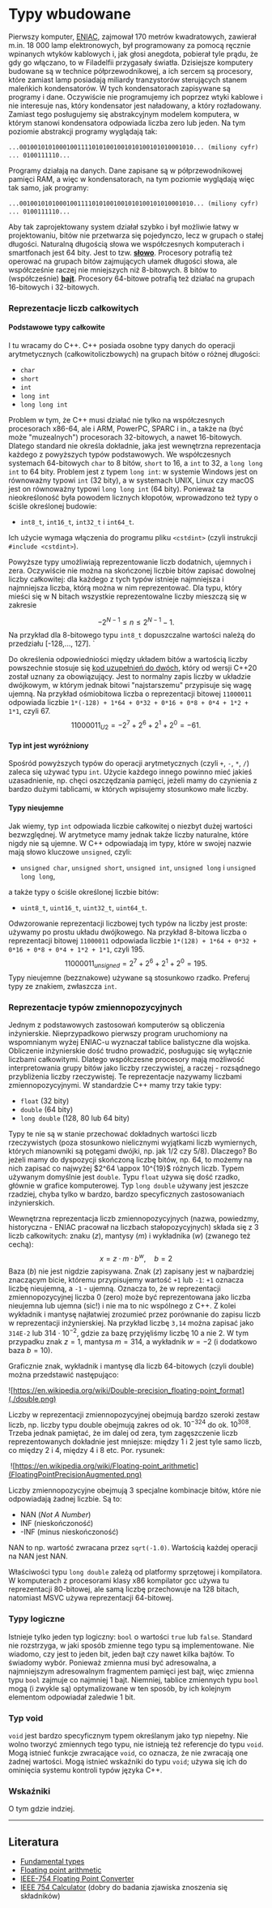 # Typy wbudowane

Pierwszy komputer, [ENIAC](https://en.wikipedia.org/wiki/ENIAC), zajmował 170 metrów kwadratowych, zawierał m.in. 18 000 lamp elektronowych, był programowany za pomocą ręcznie wpinanych wtyków kablowych i, jak głosi anegdota, pobierał tyle prądu, że gdy go włączano, to w Filadelfii przygasały światła. Dzisiejsze komputery budowane są w technice półprzewodnikowej, a ich sercem są procesory, które zamiast lamp posiadają miliardy tranzystorów sterujących stanem maleńkich kondensatorów. W tych kondensatorach zapisywane są programy i dane. Oczywiście nie programujemy ich poprzez wtyki kablowe i nie interesuje nas, który kondensator jest naładowany, a który rozładowany. Zamiast tego posługujemy się abstrakcyjnym modelem komputera, w którym stanowi kondensatora odpowiada liczba zero lub jeden. Na tym poziomie abstrakcji programy wyglądają tak:

```
...001001010100010011110101001001010100101010001010... (miliony cyfr) ... 0100111110...
```

Programy działają na danych. Dane zapisane są w półprzewodnikowej pamięci RAM, a więc w kondensatorach, na tym poziomie wyglądają więc tak samo, jak programy:    

```
...001001010100010011110101001001010100101010001010... (miliony cyfr) ... 0100111110...
```

Aby tak zaprojektowany system działał szybko i był możliwie łatwy w projektowaniu, bitów nie przetwarza się pojedynczo, lecz w grupach o stałej długości. Naturalną długością słowa we współczesnych komputerach i smartfonach jest 64 bity.  Jest to tzw. **[słowo](https://en.wikipedia.org/wiki/Word_(computer_architecture))**. Procesory potrafią też operować na grupach bitów zajmujących ułamek długości słowa, ale współcześnie raczej nie mniejszych niż 8-bitowych. 8 bitów to (współcześnie) **[bajt](https://en.wikipedia.org/wiki/Byte)**. Procesory 64-bitowe potrafią też działać na grupach 16-bitowych i 32-bitowych. 

### Reprezentacje liczb całkowitych 

#### Podstawowe typy całkowite 

I tu wracamy do C++. C++ posiada osobne typy danych do operacji arytmetycznych (całkowitoliczbowych) na grupach bitów o różnej długości:

- `char`  
- `short`
- `int`
- `long int` 
- `long long int`

Problem w tym, że C++ musi działać nie tylko na współczesnych procesorach x86-64, ale i ARM,  PowerPC, SPARC i in., a także na (być może "muzealnych") procesorach 32-bitowych, a nawet 16-bitowych.  Dlatego standard nie określa dokładnie, jaka jest wewnętrzna reprezentacja każdego z  powyższych typów podstawowych. We współczesnych systemach 64-bitowych `char` to 8 bitów, `short` to 16, a `int` to 32, a `long long int` to 64 bity. Problem jest z typem `long int`: w systemie Windows jest on równoważny typowi `int` (32 bity), a w systemach UNIX, Linux czy macOS jest on równoważny typowi `long long int` (64 bity).  Ponieważ ta nieokreśloność była powodem licznych kłopotów, wprowadzono też typy o ściśle określonej budowie:

- `int8_t`, `int16_t`, `int32_t` i `int64_t`. 

Ich użycie wymaga włączenia do programu pliku `<cstdint>` (czyli instrukcji `#include <cstdint>`).    

Powyższe typy umożliwiają reprezentowanie liczb dodatnich, ujemnych i zera. Oczywiście nie można na skończonej liczbie bitów zapisać dowolnej liczby całkowitej: dla każdego z tych typów istnieje najmniejsza i najmniejsza liczba, którą można w nim reprezentować. Dla typu, który mieści się w N bitach wszystkie reprezentowalne liczby mieszczą się w zakresie  

$$
-2^{N-1} \le n \le 2^{N-1} - 1.
$$
Na przykład dla 8-bitowego typu `int8_t` dopuszczalne wartości należą do przedziału [-128,..., 127]. `   

Do określenia odpowiedniości między układem bitów a wartością liczby powszechnie stosuje się [kod uzupełnień do dwóch](https://pl.wikipedia.org/wiki/Kod_uzupe%C5%82nie%C5%84_do_dw%C3%B3ch), który od wersji C++20 został uznany za obowiązujący.  Jest to normalny zapis liczby w układzie dwójkowym, w którym jednak bitowi "najstarszemu" przypisuje się wagę ujemną. Na przykład ośmiobitowa liczba o reprezentacji bitowej `11000011` odpowiada liczbie `1*(-128) + 1*64 + 0*32 + 0*16 + 0*8 + 0*4 + 1*2 + 1*1`, czyli 67. 
$$
11000011_{U2} = -2^7 + 2^6 + 2^1 + 2^0 = -61.
$$

#### Typ int jest wyróżniony

Spośród powyższych typów do operacji arytmetycznych (czyli `+`, `-`, `*`,  `/`) zaleca się używać typu `int`. Użycie każdego innego powinno mieć jakieś uzasadnienie, np. chęci oszczędzania pamięci, jeżeli mamy do czynienia z bardzo dużymi tablicami, w których wpisujemy stosunkowo małe liczby.  

#### Typy nieujemne

Jak wiemy, typ `int` odpowiada liczbie całkowitej o niezbyt dużej wartości bezwzględnej. W arytmetyce mamy jednak także liczby naturalne, które nigdy nie są ujemne.  W C++ odpowiadają im typy, które w swojej nazwie mają słowo kluczowe `unsigned`, czyli:

- `unsigned char`, `unsigned short`, `unsigned int`, `unsigned long` i `unsigned long long`,

a także typy o ściśle określonej liczbie bitów:

- `uint8_t`, `uint16_t`, `uint32_t`, `uint64_t`.

Odwzorowanie reprezentacji liczbowej tych typów na liczby jest proste: używamy po prostu układu dwójkowego. Na przykład 8-bitowa liczba o reprezentacji bitowej  `11000011` odpowiada liczbie `1*(128) + 1*64 + 0*32 + 0*16 + 0*8 + 0*4 + 1*2 + 1*1`, czyli 195. 
$$
11000011_{unsigned} = 2^7 + 2^6 + 2^1 + 2^0 = 195.
$$
Typy nieujemne (bezznakowe) używane są stosunkowo rzadko. Preferuj typy ze znakiem, zwłaszcza `int`.  

### Reprezentacje typów zmiennopozycyjnych

Jednym z podstawowych zastosowań komputerów są obliczenia inżynierskie. Nieprzypadkowo pierwszy program uruchomiony na wspomnianym wyżej ENIAC-u wyznaczał tablice balistyczne dla wojska. Obliczenie inżynierskie dość trudno prowadzić, posługując się wyłącznie liczbami całkowitymi. Dlatego współczesne procesory mają możliwość interpretowania grupy bitów jako liczby rzeczywistej, a raczej - rozsądnego przybliżenia liczby rzeczywistej. Te reprezentacje nazywamy liczbami zmiennopozycyjnymi. W standardzie C++ mamy trzy takie typy:

- `float` 	 (32 bity)
- `double`    (64 bity)
- `long double`   (128, 80 lub 64 bity)

Typy te nie są w stanie przechować dokładnych wartości liczb rzeczywistych (poza stosunkowo nielicznymi wyjątkami liczb wymiernych, których mianowniki są potęgami dwójki, np. jak 1/2 czy 5/8). Dlaczego? Bo jeżeli mamy do dyspozycji skończoną liczbę bitów, np. 64, to możemy na nich zapisać co najwyżej $2^64 \appox 10^{19}$ różnych liczb. Typem używanym domyślnie jest `double`. Typu `float` używa się dość rzadko, głównie w grafice komputerowej. Typ `long double` używany jest jeszcze rzadziej, chyba tylko w bardzo, bardzo specyficznych zastosowaniach inżynierskich. 

Wewnętrzna reprezentacja liczb zmiennopozycyjnych (nazwa, powiedzmy, historyczna - ENIAC pracował na liczbach stałopozycyjnych) składa się z 3 liczb całkowitych: znaku (*z*), mantysy (*m*) i wykładnika (*w*) (zwanego też cechą):   
$$
x = z \cdot m \cdot b^w, \quad b = 2
$$
Baza (*b*) nie jest nigdzie zapisywana. Znak (*z*) zapisany jest w najbardziej znaczącym bicie, któremu przypisujemy wartość `+1` lub `-1`: `+1` oznacza liczbę nieujemną, a `-1` - ujemną. Oznacza to, że w reprezentacji zmiennopozycyjnej liczba 0 (zero) może być reprezentowana jako liczba nieujemna lub ujemna (sic!) i nie ma to nic wspólnego z C++. Z kolei wykładnik i mantysę najłatwiej zrozumieć przez porównanie do zapisu liczb w reprezentacji inżynierskiej.  Na przykład liczbę `3,14` można zapisać jako `314E-2` lub $314 \cdot 10^{-2}$, gdzie za bazę przyjęliśmy liczbę 10 a nie 2. W tym przypadku znak $z = 1$, mantysa $m = 314$, a wykładnik $w = -2$ (i dodatkowo baza $b = 10$). 

Graficznie znak, wykładnik i mantysę dla liczb 64-bitowych (czyli double) można przedstawić następująco:

![https://en.wikipedia.org/wiki/Double-precision_floating-point_format](./double.png)



Liczby w reprezentacji zmiennopozycyjnej obejmują bardzo szeroki zestaw liczb, np. liczby typu double obejmują zakres od ok. $10^{-324}$ do ok. $10^{308}$. Trzeba jednak pamiętać, że im dalej od zera, tym zagęszczenie liczb reprezentowanych dokładnie jest mniejsze: między 1 i 2 jest tyle samo liczb, co między 2 i 4, między 4 i 8 etc. Por. rysunek:

​       ![https://en.wikipedia.org/wiki/Floating-point_arithmetic](FloatingPointPrecisionAugmented.png)

Liczby zmiennopozycyjne obejmują 3 specjalne kombinacje bitów, które nie odpowiadają żadnej liczbie. Są to:

- NAN (*Not A Number*)
- INF (nieskończoność)
- -INF (minus nieskończoność)

NAN to np. wartość zwracana przez `sqrt(-1.0)`. Wartością każdej operacji na NAN jest NAN. 

Właściwości typu `long double` zależą od platformy sprzętowej i kompilatora. W komputerach z procesorami klasy x86 kompilator gcc używa tu reprezentacji 80-bitowej, ale samą liczbę przechowuje na 128 bitach, natomiast MSVC używa reprezentacji 64-bitowej.  

### Typy logiczne

Istnieje tylko jeden typ logiczny: `bool` o wartości `true` lub `false`. Standard nie rozstrzyga, w jaki sposób zmienne tego typu są implementowane. Nie wiadomo, czy jest to jeden bit, jeden bajt czy nawet kilka bajtów. To świadomy wybór. Ponieważ zmienna musi być adresowalna, a najmniejszym adresowalnym fragmentem pamięci jest bajt, więc zmienna typu `bool` zajmuje co najmniej 1 bajt. Niemniej, tablice zmiennych typu `bool` mogą (i zwykle są) optymalizowane w ten sposób, by ich kolejnym elementom odpowiadał zaledwie 1 bit.

### Typ void

`void` jest bardzo specyficznym typem określanym jako typ niepełny. Nie wolno tworzyć zmiennych tego typu, nie istnieją też referencje do typu `void`.  Mogą istnieć funkcje zwracające `void`, co oznacza, że nie zwracają one żadnej wartości. Mogą istnieć wskaźniki do typu `void`; używa się ich do ominięcia systemu kontroli typów języka C++.        

### Wskaźniki 

O tym gdzie indziej.  

------


## Literatura

- [Fundamental types](https://en.cppreference.com/w/cpp/language/types)
- [Floating point arithmetic](https://en.wikipedia.org/wiki/Floating-point_arithmetic)
- [IEEE-754 Floating Point Converter](https://www.h-schmidt.net/FloatConverter/IEEE754.html)
- [IEEE 754 Calculator](http://weitz.de/ieee/) (dobry do badania zjawiska znoszenia się składników)
